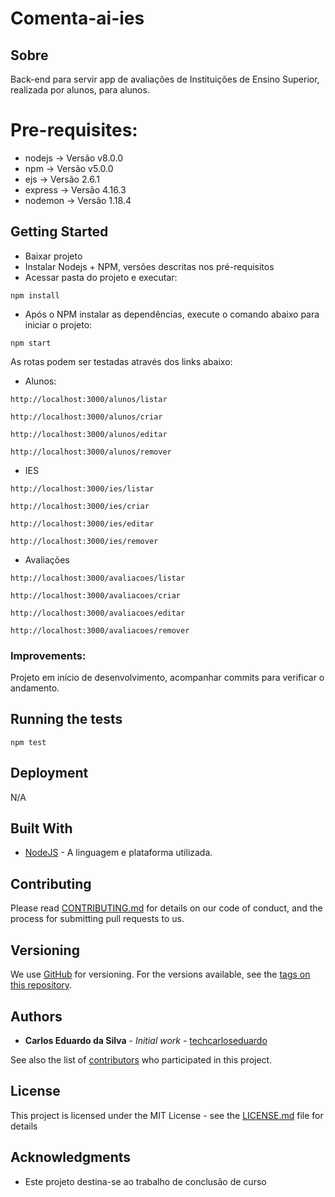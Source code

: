 # Comenta-ai-ies

## Sobre
Back-end para servir app de avaliações de Instituições de Ensino Superior, realizada por alunos, para alunos.

# Pre-requisites:
- nodejs -> Versão v8.0.0
- npm -> Versão v5.0.0
- ejs ->  Versão 2.6.1
- express -> Versão 4.16.3
- nodemon -> Versão 1.18.4

## Getting Started

- Baixar projeto
- Instalar Nodejs + NPM, versões descritas nos pré-requisitos
- Acessar pasta do projeto e executar:
```
npm install
```
- Após o NPM instalar as dependências, execute o comando abaixo para iniciar o projeto:
```
npm start
```

As rotas podem ser testadas através dos links abaixo:

- Alunos:
```
http://localhost:3000/alunos/listar
```
```
http://localhost:3000/alunos/criar
```
```
http://localhost:3000/alunos/editar
```
```
http://localhost:3000/alunos/remover
```
- IES
```
http://localhost:3000/ies/listar
```
```
http://localhost:3000/ies/criar
```
```
http://localhost:3000/ies/editar
```
```
http://localhost:3000/ies/remover
```
- Avaliações
```
http://localhost:3000/avaliacoes/listar
```
```
http://localhost:3000/avaliacoes/criar
```
```
http://localhost:3000/avaliacoes/editar
```
```
http://localhost:3000/avaliacoes/remover
```

### Improvements:
Projeto em início de desenvolvimento, acompanhar commits para verificar o andamento.

## Running the tests
```
npm test
```

## Deployment
N/A

## Built With

* [NodeJS](https://nodejs.org/) - A linguagem e plataforma utilizada.


## Contributing
Please read [CONTRIBUTING.md](https://gist.github.com/techCarlosEduardo/b24679402957c63ec426) for details on our code of conduct, and the process for submitting pull requests to us.


## Versioning
We use [GitHub](https://github.com) for versioning. For the versions available, see the [tags on this repository](https://github.com/techCarlosEduardo/comenta-ai-ies/tags). 


## Authors

* **Carlos Eduardo da Silva** - *Initial work* - [techcarloseduardo](https://github.com/techCarlosEduardo)

See also the list of [contributors](https://github.com/techCarlosEduardo/comenta-ai-ies/contributors) who participated in this project.

## License
This project is licensed under the MIT License - see the [LICENSE.md](LICENSE.md) file for details

## Acknowledgments

* Este projeto destina-se ao trabalho de conclusão de curso